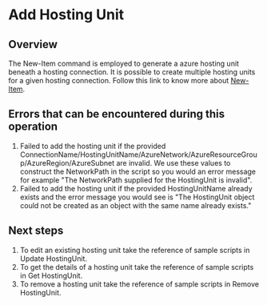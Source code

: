 # Add Hosting Unit
## Overview
The New-Item command is employed to generate a azure hosting unit beneath a hosting connection. It is possible to create multiple hosting units for a given hosting connection.
Follow this link to know more about [New-Item](https://developer-docs.citrix.com/en-us/citrix-virtual-apps-desktops-sdk/current-release/HostService/about_HypHostSnapIn.html).

## Errors that can be encountered during this operation
1. Failed to add the hosting unit if the provided ConnectionName/HostingUnitName/AzureNetwork/AzureResourceGroup/AzureRegion/AzureSubnet are invalid. We use these values to construct the NetworkPath in the script so you would an error message for example "The NetworkPath supplied for the HostingUnit is invalid". 
2. Failed to add the hosting unit if the provided HostingUnitName already exists and the error message you would see is "The HostingUnit object could not be created as an object with the same name already exists."

## Next steps
1. To edit an existing hosting unit take the reference of sample scripts in Update HostingUnit.
2. To get the details of a hosting unit take the reference of sample scripts in Get HostingUnit.
3. To remove a hosting unit take the reference of sample scripts in Remove HostingUnit.